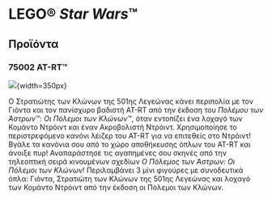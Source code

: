 # LEGO® *Star Wars*™

## Προϊόντα

### 75002 AT-RT™

![](https://www.lego.com/cdn/product-assets/product.img.pri/75002_prod.jpg){width=350px}

Ο Στρατιώτης των Κλώνων της 501ης Λεγεώνας κάνει περιπολία  με τον Γιόντα και τον πανίσχυρο βαδιστή AT-RT από την έκδοση του *Πολέμου των Άστρων*™: *Οι Πόλεμοι των Κλώνων*™, όταν εντοπίζει ένα λοχαγό των Κομάντο Ντρόιντ και έναν Ακροβολιστή Ντρόιντ. Χρησιμοποίησε το περιστρεφόμενο κανόνι λέιζερ του AT-RT για να επιτεθείς στο Ντρόιντ! Βγάλε τα κανόνια σου από το χώρο αποθήκευσης όπλων του AT-RT και άνοιξε πυρ! Αναπαράστησε τις αγαπημένες σου σκηνές από την τηλεοπτική σειρά κινουμένων σχεδίων *Ο Πόλεμος των Άστρων: Οι Πόλεμοι των Κλώνων*! Περιλαμβάνει 3 μίνι φιγούρες με συνοδευτικά όπλα: Γιόντα, Στρατιώτη των Κλώνων της 501ης Λεγεώνας και λοχαγό των Κομάντο Ντρόιντ από την έκδοση οι Πόλεμοι των Κλώνων.
